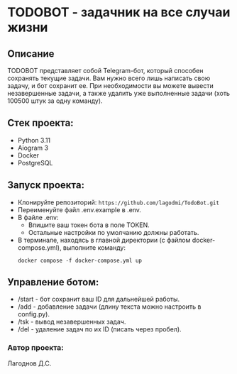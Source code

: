 # TODOBOT - задачник на все случаи жизни

## Описание
TODOBOT представляет собой Telegram-бот, который способен сохранять текущие задачи. Вам нужно всего лишь написать свою задачу, и бот сохранит ее. При необходимости вы можете вывести незавершенные задачи, а также удалить уже выполненные задачи (хоть 100500 штук за одну команду).

## Стек проекта:
- Python 3.11
- Aiogram 3
- Docker
- PostgreSQL

## Запуск проекта:
- Клонируйте репозиторий:
      ```
      https://github.com/lagodmi/TodoBot.git
      ```
- Переименуйте файл .env.example в .env.
- В файле .env:
    - Впишите ваш токен бота в поле TOKEN.
    - Остальные настройки по умолчанию должны работать.
- В терминале, находясь в главной директории (с файлом docker-compose.yml), выполните команду:
    ```
    docker compose -f docker-compose.yml up
    ```

## Управление ботом:
- /start - бот сохранит ваш ID для дальнейшей работы.
- /add - добавление задачи (длину текста можно настроить в config.py).
- /tsk - вывод незавершенных задач.
- /del - удаление задач по их ID (писать через пробел).

### Автор проекта:

Лагоднов Д.С.
